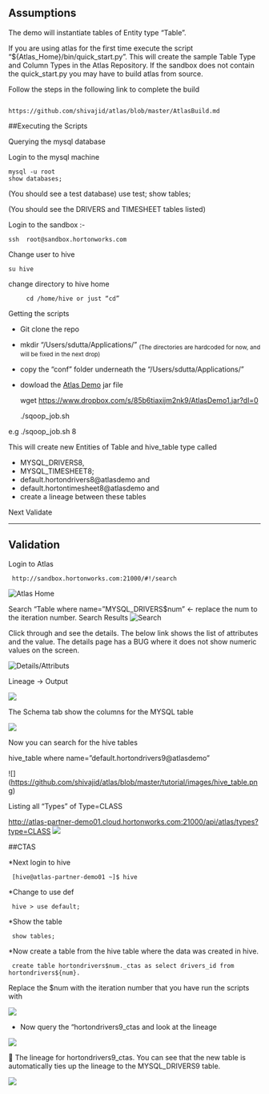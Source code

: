## Assumptions

The demo will instantiate tables of Entity type “Table”. 

If you are using atlas for the first time execute the script “${Atlas_Home}/bin/quick_start.py”. This will create the sample Table Type and Column Types in the Atlas Repository.
 If the sandbox does not contain the quick_start.py you may have to build atlas from source.

Follow the steps in the following link to complete the build

                  https://github.com/shivajid/atlas/blob/master/AtlasBuild.md



##Executing the Scripts

Querying the mysql database

Login to the mysql machine

    mysql -u root
    show databases; 

(You should see a test database)
	use test;
	show tables; 

(You should see the DRIVERS and TIMESHEET tables listed)



Login to the sandbox :-

	ssh  root@sandbox.hortonworks.com

Change user to hive

	su hive

change directory to hive home
         
         cd /home/hive or just “cd”


Getting the scripts
* Git clone the repo
* mkdir “/Users/sdutta/Applications/” <sub>(The directories are hardcoded for now, and will be fixed in the next drop)</sub>
* copy the “conf” folder underneath the “/Users/sdutta/Applications/”
* dowload the [Atlas Demo](https://www.dropbox.com/s/85b6tiaxijm2nk9/AtlasDemo1.jar?dl=0) jar file

	wget https://www.dropbox.com/s/85b6tiaxijm2nk9/AtlasDemo1.jar?dl=0
	

	./sqoop_job.sh <iteration number>


e.g 
	./sqoop_job.sh 8


This will create new Entities of Table and hive_table type called 
* MYSQL_DRIVERS8, 
* MYSQL_TIMESHEET8; 
* default.hortondrivers8@atlasdemo and 
* default.hortontimesheet8@atlasdemo
and 
* create a lineage between these tables

Next Validate

----

## Validation 

Login to Atlas
	
     http://sandbox.hortonworks.com:21000/#!/search
![Atlas Home](https://github.com/shivajid/atlas/blob/master/tutorial/images/AtlasHome.png)

Search 
“Table where name=”MYSQL_DRIVERS$num” ← replace the num to the iteration number.
Search Results
![Search](https://github.com/shivajid/atlas/blob/master/tutorial/images/Screen%20Shot%202015-07-09%20at%208.59.16%20AM.png)


Click through and see the details. The below link shows the list of attributes and the value. The details page has a BUG where it does not show numeric values on the screen.


![Details/Attributs](https://github.com/shivajid/atlas/blob/master/tutorial/images/Screen%20Shot%202015-07-09%20at%209.15.12%20AM.png)

Lineage -> Output


![](https://github.com/shivajid/atlas/blob/master/tutorial/images/lineage.png)



The Schema tab show the columns for the MYSQL table




![](https://github.com/shivajid/atlas/blob/master/tutorial/images/schema.png)


Now you can search for the hive tables

hive_table where name=”default.hortondrivers9@atlasdemo”

![] (https://github.com/shivajid/atlas/blob/master/tutorial/images/hive_table.png)

Listing all “Types” of Type=CLASS

http://atlas-partner-demo01.cloud.hortonworks.com:21000/api/atlas/types?type=CLASS
![](https://github.com/shivajid/atlas/blob/master/tutorial/images/Screen%20Shot%202015-07-13%20at%2011.13.57%20PM.png)

##CTAS

*Next login to hive

     [hive@atlas-partner-demo01 ~]$ hive
     
*Change to use def
     
     hive > use default;

*Show the table
    
     show tables;

*Now create a table from the hive table where the data was created in hive. 
     
     create table hortondrivers$num._ctas as select drivers_id from hortondrivers${num}.

Replace the $num with the iteration number that you have run the scripts with

![](https://github.com/shivajid/atlas/blob/master/tutorial/images/Screen%20Shot%202015-07-09%20at%209.23.55%20AM.png)


* Now query the “hortondrivers9_ctas and look at the lineage

![](https://github.com/shivajid/atlas/blob/master/tutorial/images/hive_table.png)


The lineage for hortondrivers9_ctas. You can see that the new table is automatically ties up the lineage to the MYSQL_DRIVERS9 table.

![](https://github.com/shivajid/atlas/blob/master/tutorial/images/linage_hivetb.png)




